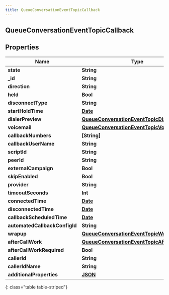 ```yaml
---
title: QueueConversationEventTopicCallback
---
```

## QueueConversationEventTopicCallback

## Properties

|Name | Type | Description | Notes|
|------------ | ------------- | ------------- | -------------|
| **state** | **String** |  | [optional] |
| **_id** | **String** |  | [optional] |
| **direction** | **String** |  | [optional] |
| **held** | **Bool** |  | [optional] |
| **disconnectType** | **String** |  | [optional] |
| **startHoldTime** | [**Date**](Date.html) |  | [optional] |
| **dialerPreview** | [**QueueConversationEventTopicDialerPreview**](QueueConversationEventTopicDialerPreview.html) |  | [optional] |
| **voicemail** | [**QueueConversationEventTopicVoicemail**](QueueConversationEventTopicVoicemail.html) |  | [optional] |
| **callbackNumbers** | **[String]** |  | [optional] |
| **callbackUserName** | **String** |  | [optional] |
| **scriptId** | **String** |  | [optional] |
| **peerId** | **String** |  | [optional] |
| **externalCampaign** | **Bool** |  | [optional] |
| **skipEnabled** | **Bool** |  | [optional] |
| **provider** | **String** |  | [optional] |
| **timeoutSeconds** | **Int** |  | [optional] |
| **connectedTime** | [**Date**](Date.html) |  | [optional] |
| **disconnectedTime** | [**Date**](Date.html) |  | [optional] |
| **callbackScheduledTime** | [**Date**](Date.html) |  | [optional] |
| **automatedCallbackConfigId** | **String** |  | [optional] |
| **wrapup** | [**QueueConversationEventTopicWrapup**](QueueConversationEventTopicWrapup.html) |  | [optional] |
| **afterCallWork** | [**QueueConversationEventTopicAfterCallWork**](QueueConversationEventTopicAfterCallWork.html) |  | [optional] |
| **afterCallWorkRequired** | **Bool** |  | [optional] |
| **callerId** | **String** |  | [optional] |
| **callerIdName** | **String** |  | [optional] |
| **additionalProperties** | [**JSON**](JSON.html) |  | [optional] |
{: class="table table-striped"}


